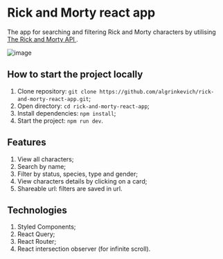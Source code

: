 # Rick and Morty react app
The app for searching and filtering Rick and Morty characters by utilising [The Rick and Morty API
](https://rickandmortyapi.com/).

![image](https://github.com/algrinkevich/rick-and-morty-react-app/assets/8752900/5f712725-19f8-455a-a8dd-816f76833d53)

## How to start the project locally
1. Clone repository: `git clone https://github.com/algrinkevich/rick-and-morty-react-app.git`;
2. Open directory: `cd rick-and-morty-react-app`;
3. Install dependencies: `npm install`;
4. Start the project: `npm run dev`.

## Features
1. View all characters;
2. Search by name;
3. Filter by status, species, type and gender;
4. View characters details by clicking on a card;
5. Shareable url: filters are saved in url.

## Technologies
1. Styled Components;
2. React Query;
3. React Router;
4. React intersection observer (for infinite scroll).
